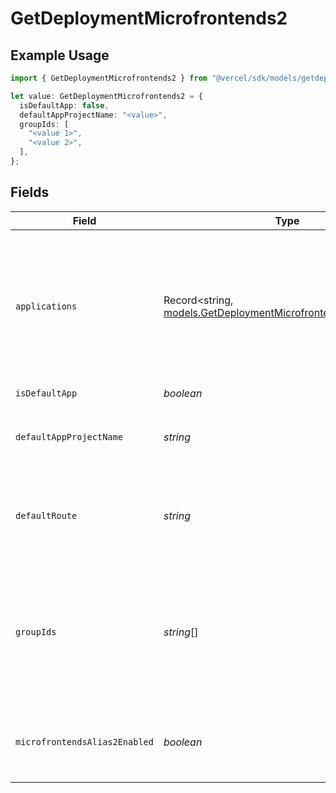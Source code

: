 # GetDeploymentMicrofrontends2

## Example Usage

```typescript
import { GetDeploymentMicrofrontends2 } from "@vercel/sdk/models/getdeploymentop.js";

let value: GetDeploymentMicrofrontends2 = {
  isDefaultApp: false,
  defaultAppProjectName: "<value>",
  groupIds: [
    "<value 1>",
    "<value 2>",
  ],
};
```

## Fields

| Field                                                                                                                                                                                                                             | Type                                                                                                                                                                                                                              | Required                                                                                                                                                                                                                          | Description                                                                                                                                                                                                                       |
| --------------------------------------------------------------------------------------------------------------------------------------------------------------------------------------------------------------------------------- | --------------------------------------------------------------------------------------------------------------------------------------------------------------------------------------------------------------------------------- | --------------------------------------------------------------------------------------------------------------------------------------------------------------------------------------------------------------------------------- | --------------------------------------------------------------------------------------------------------------------------------------------------------------------------------------------------------------------------------- |
| `applications`                                                                                                                                                                                                                    | Record<string, [models.GetDeploymentMicrofrontendsApplications](../models/getdeploymentmicrofrontendsapplications.md)>                                                                                                            | :heavy_minus_sign:                                                                                                                                                                                                                | A map of the other applications that are part of this group. Only defined on the default application. The field is set after deployments have been created, so can be undefined, but should be there for a successful deployment. |
| `isDefaultApp`                                                                                                                                                                                                                    | *boolean*                                                                                                                                                                                                                         | :heavy_check_mark:                                                                                                                                                                                                                | N/A                                                                                                                                                                                                                               |
| `defaultAppProjectName`                                                                                                                                                                                                           | *string*                                                                                                                                                                                                                          | :heavy_check_mark:                                                                                                                                                                                                                | The project name of the default app of this deployment's microfrontends group.                                                                                                                                                    |
| `defaultRoute`                                                                                                                                                                                                                    | *string*                                                                                                                                                                                                                          | :heavy_minus_sign:                                                                                                                                                                                                                | A path that is used to take screenshots and as the default path in preview links when a domain for this microfrontend is shown in the UI.                                                                                         |
| `groupIds`                                                                                                                                                                                                                        | *string*[]                                                                                                                                                                                                                        | :heavy_check_mark:                                                                                                                                                                                                                | The group of microfrontends that this project belongs to. Each microfrontend project must belong to a microfrontends group that is the set of microfrontends that are used together.                                              |
| `microfrontendsAlias2Enabled`                                                                                                                                                                                                     | *boolean*                                                                                                                                                                                                                         | :heavy_minus_sign:                                                                                                                                                                                                                | Whether the MicrofrontendsAlias2 team flag should be considered enabled for this deployment or not.                                                                                                                               |